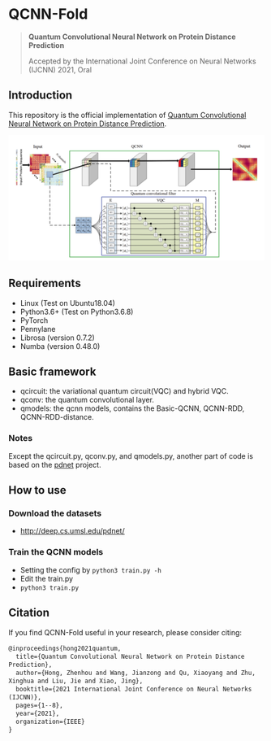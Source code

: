 # QCNN-Fold

> **Quantum Convolutional Neural Network on Protein Distance Prediction**
> 
> Accepted by the International Joint Conference on Neural Networks (IJCNN) 2021, Oral

## Introduction

This repository is the official implementation of [Quantum Convolutional Neural Network on Protein Distance Prediction](https://ieeexplore.ieee.org/document/9533405).

![qcnnfold](https://github.com/zhenhouhong/QCNN-Fold/blob/main/qcnn-fold-process.png)

## Requirements
- Linux (Test on Ubuntu18.04)
- Python3.6+ (Test on Python3.6.8)
- PyTorch
- Pennylane
- Librosa (version 0.7.2)
- Numba (version 0.48.0)

## Basic framework
- qcircuit: the variational quantum circuit(VQC) and hybrid VQC.
- qconv: the quantum convolutional layer.
- qmodels: the qcnn models, contains the Basic-QCNN, QCNN-RDD, QCNN-RDD-distance.

 ### Notes
 Except the qcircuit.py, qconv.py, and qmodels.py, another part of code is based on the [pdnet](https://github.com/ba-lab/pdnet) project.

## How to use

### Download the datasets
- http://deep.cs.umsl.edu/pdnet/

### Train the QCNN models
- Setting the config by `python3 train.py -h`
- Edit the train.py
- `python3 train.py`

## Citation
If you find QCNN-Fold useful in your research, please consider citing:

    @inproceedings{hong2021quantum,
      title={Quantum Convolutional Neural Network on Protein Distance Prediction},
      author={Hong, Zhenhou and Wang, Jianzong and Qu, Xiaoyang and Zhu, Xinghua and Liu, Jie and Xiao, Jing},
      booktitle={2021 International Joint Conference on Neural Networks (IJCNN)},
      pages={1--8},
      year={2021},
      organization={IEEE}
    }
 
